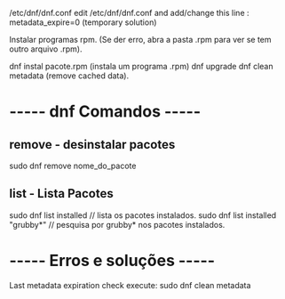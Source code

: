 /etc/dnf/dnf.conf
edit /etc/dnf/dnf.conf and add/change this line : metadata_expire=0 (temporary solution)


Instalar programas rpm. (Se der erro, abra a pasta .rpm para ver se tem outro arquivo .rpm).

dnf instal pacote.rpm	(instala um programa .rpm)
dnf upgrade
dnf clean metadata	(remove cached data).

# ----- dnf Comandos -----
## remove - desinstalar pacotes
sudo dnf remove nome_do_pacote

## list - Lista Pacotes
sudo dnf list installed // lista os pacotes instalados.
sudo dnf list installed "grubby*" // pesquisa por grubby* nos pacotes instalados.


# ----- Erros e soluções -----
Last metadata expiration check
execute: sudo dnf clean metadata
